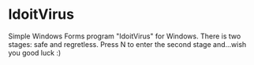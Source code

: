 # IdoitVirus
Simple Windows Forms program "IdoitVirus" for Windows. There is two stages: safe and regretless. Press N to enter the second stage and...wish you good luck :)
